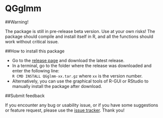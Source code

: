 # QGglmm

##Warning!

The package is still in pre-release beta version. Use at your own risks! The package should compile and install itself in R, and all the functions should work without critical issue.

##How to install this package

* Go to the [release page](https://github.com/devillemereuil/QGglmm/releases) and download the latest release.
* In a terminal, go to the folder where the release was downloaded and enter the following line:  
    `R CMD INSTALL QGglmm-xx.tar.gz` where `xx` is the version number.
* Alternatively, you can use the graphical tools of R-GUI or RStudio to manually install the package after download.

##Submit feedback

If you encounter any bug or usability issue, or if you have some suggestions or feature request, please use the [issue tracker](https://github.com/devillemereuil/QGglmm/issues). Thank you!

